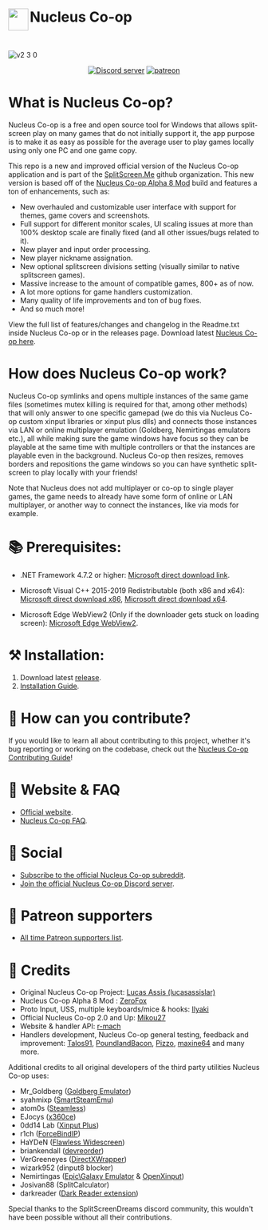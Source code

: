 <div align="center">
    <img align="left" width="40" height="44" src="https://github.com/SplitScreen-Me/splitscreenme-www/blob/master/static/img/NucleusCoop1.png">
     <h1 align="left">Nucleus Co-op</h1>  
  </br>
</div>

![v2 3 0](https://github.com/user-attachments/assets/db89456a-714a-4bf6-ac78-53c3fa1d023c)

<div align="center">
    <a href="https://discord.gg/QDUt8HpCvr"><img src="https://img.shields.io/discord/142649962839277568.svg?style=for-the-badge" alt="Discord server"/></a>
    <a href="https://patreon.com/nucleus_coop"><img src="https://img.shields.io/badge/sponsor-Patreon-blue?style=for-the-badge" alt="patreon"/></a>
      </br>
</div>

# What is Nucleus Co-op?

Nucleus Co-op is a free and open source tool for Windows that allows split-screen play on many games that do not initially support it, the app purpose is to make it as easy as possible for the average user to play games locally using only one PC and one game copy. 

This repo is a new and improved official version of the Nucleus Co-op application and is part of the [SplitScreen.Me](https://www.splitscreen.me/docs/what-is-splitscreen-me) github organization. This new version is based off of the [Nucleus Co-op Alpha 8 Mod](https://github.com/ZeroFox5866/nucleuscoop) build and features a ton of enhancements, such as:

- New overhauled and customizable user interface with support for themes, game covers and screenshots.
- Full support for different monitor scales, UI scaling issues at more than 100% desktop scale are finally fixed (and all other issues/bugs related to it).
- New player and input order processing.
- New player nickname assignation.
- New optional splitscreen divisions setting (visually similar to native splitscreen games).
- Massive increase to the amount of compatible games, 800+ as of now.
- A lot more options for game handlers customization.
- Many quality of life improvements and ton of bug fixes.
- And so much more!

View the full list of features/changes and changelog in the Readme.txt inside Nucleus Co-op or in the releases page. Download latest [Nucleus Co-op here](https://github.com/SplitScreen-Me/splitscreenme-nucleus/releases). 

# How does Nucleus Co-op work?
Nucleus Co-op symlinks and opens multiple instances of the same game files (sometimes mutex killing is required for that, among other methods) that will only answer to one specific gamepad (we do this via Nucleus Co-op custom xinput libraries or xinput plus dlls) and connects those instances via LAN or online multiplayer emulation (Goldberg, Nemirtingas emulators etc.), all while making sure the game windows have focus so they can be playable at the same time with multiple controllers or that the instances are playable even in the background. Nucleus Co-op then resizes, removes borders and repositions the game windows so you can have synthetic split-screen to play locally with your friends!

Note that Nucleus does not add multiplayer or co-op to single player games, the game needs to already have some form of online or LAN multiplayer, or another way to connect the instances, like via mods for example.

# 📚 Prerequisites:

- .NET Framework 4.7.2 or higher: [Microsoft direct download link](https://dotnet.microsoft.com/en-us/download/dotnet-framework/thank-you/net472-web-installer).
  
- Microsoft Visual C++ 2015-2019 Redistributable (both x86 and x64): [Microsoft direct download x86](https://aka.ms/vs/17/release/vc_redist.x86.exe), [Microsoft direct download x64](https://aka.ms/vs/17/release/vc_redist.x64.exe).

- Microsoft Edge WebView2 (Only if the downloader gets stuck on loading screen): [Microsoft Edge WebView2](https://developer.microsoft.com/en-us/microsoft-edge/webview2/consumer/?form=MA13LH ).

# ⚒ Installation:
1. Download latest [release](https://github.com/SplitScreen-Me/splitscreenme-nucleus/releases). 
2. [Installation Guide](https://www.splitscreen.me/docs/installation).

# 🤝 How can you contribute?
If you would like to learn all about contributing to this project, whether it's bug reporting or working on the codebase, check out the [Nucleus Co-op Contributing Guide](CONTRIBUTING.md)!

# 🔎 Website & FAQ

- [Official website](https://www.splitscreen.me/docs/what-is-splitscreen-me/).
- [Nucleus Co-op FAQ](https://www.splitscreen.me/docs/faq).
  
#  👥 Social

- [Subscribe to the official Nucleus Co-op subreddit](https://www.reddit.com/r/nucleuscoop/).
- [Join the official Nucleus Co-op Discord server](https://discord.gg/QDUt8HpCvr).

# 🧡 Patreon supporters
- [All time Patreon supporters list](https://github.com/SplitScreen-Me/splitscreenme-patreon/tree/main).
  
# 📄 Credits
- Original Nucleus Co-op Project: [Lucas Assis (lucasassislar)](https://github.com/lucasassislar)  
- Nucleus Co-op Alpha 8 Mod : [ZeroFox](https://github.com/ZeroFox5866)  
- Proto Input, USS, multiple keyboards/mice & hooks: [Ilyaki](https://github.com/Ilyaki)  
- Official Nucleus Co-op 2.0 and Up: [Mikou27](https://github.com/Mikou27) 
- Website & handler API: [r-mach](https://github.com/r-mach)  
- Handlers development, Nucleus Co-op general testing, feedback and improvement: [Talos91](https://github.com/Talos910), [PoundlandBacon](https://github.com/PoundlandBacon), [Pizzo](https://github.com/Bizzo499), [maxine64](https://github.com/Maxine202) and many more.

Additional credits to all original developers of the third party utilities Nucleus Co-op uses:
- Mr_Goldberg ([Goldberg Emulator](https://gitlab.com/Mr_Goldberg/goldberg_emulator))
- syahmixp ([SmartSteamEmu](https://github.com/MAXBURAOT/SmartSteamEmu))
- atom0s ([Steamless](https://github.com/atom0s/Steamless))
- EJocys ([x360ce](https://github.com/x360ce/x360ce))
- 0dd14 Lab ([Xinput Plus](https://sites.google.com/site/0dd14lab/xinput-plus))
- r1ch ([ForceBindIP](https://r1ch.net/projects/forcebindip))
- HaYDeN ([Flawless Widescreen](https://www.flawlesswidescreen.org/))
- briankendall ([devreorder](https://github.com/briankendall/devreorder))
- VerGreeneyes ([DirectXWrapper](https://community.pcgamingwiki.com/files/file/87-the-bards-tale-2005-windowed-mode/))
- wizark952 (dinput8 blocker)
- Nemirtingas ([Epic\Galaxy Emulator](https://gitlab.com/Nemirtingas) & [OpenXinput](https://github.com/Nemirtingas/OpenXinput))
- Josivan88 (SplitCalculator)
- darkreader ([Dark Reader extension](https://github.com/darkreader/darkreader?tab=readme-ov-file)) 
  
Special thanks to the SplitScreenDreams discord community, this wouldn't have been possible without all their contributions.


